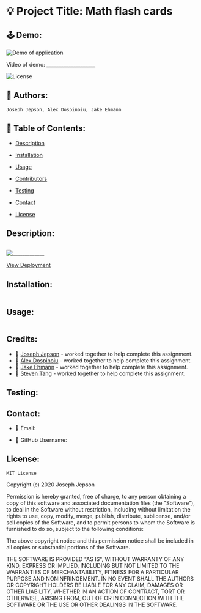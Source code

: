 # 💡 Project Title: Math flash cards
## 🕹 Demo:

![Demo of application](public/assets/________.gif)

Video of demo: [____________________](https://drive.google.com/) 

![License](https://img.shields.io/badge/License-MIT-yellow) 
## 👤 Authors: 
```
Joseph Jepson, Alex Dospinoiu, Jake Ehmann
```

  ## 📜 Table of Contents: 

  * [Description](#Description) 

  * [Installation](#Installation) 

  * [Usage](#Usage) 

  * [Contributors](#Contributors) 

  * [Testing](#Testing)

  * [Contact](#Contact) 

  * [License](#License) 

  ## Description: 
  ```
  ```
 

![_____________](________________________.png)

[View Deployment](https://magic-gathering-app.herokuapp.com/)


## Installation: 
 ```
 ```

## Usage: 
 ```
 ```

## Credits: 

* 👤 [Joseph Jepson](https://github.com/alligatormonday) - worked together to help complete this assignment. 
* 👤 [Alex Dospinoiu](https://github.com/adospinoiu) - worked together to help complete this assignment. 
* 👤 [Jake Ehmann](https://github.com/jakeehmann42) - worked together to help complete this assignment. 
* 👤 [Steven Tang](https://github.com/Sltang0815) - worked together to help complete this assignment. 


## Testing: 

  ## Contact: 
  
 
  * 💌  Email: 
 
  * 👤  GitHub Username: []() 
  

  ## License: 
 
  
    MIT License

Copyright (c) 2020 Joseph Jepson

Permission is hereby granted, free of charge, to any person obtaining a copy
of this software and associated documentation files (the "Software"), to deal
in the Software without restriction, including without limitation the rights
to use, copy, modify, merge, publish, distribute, sublicense, and/or sell
copies of the Software, and to permit persons to whom the Software is
furnished to do so, subject to the following conditions:

The above copyright notice and this permission notice shall be included in all
copies or substantial portions of the Software.

THE SOFTWARE IS PROVIDED "AS IS", WITHOUT WARRANTY OF ANY KIND, EXPRESS OR
IMPLIED, INCLUDING BUT NOT LIMITED TO THE WARRANTIES OF MERCHANTABILITY,
FITNESS FOR A PARTICULAR PURPOSE AND NONINFRINGEMENT. IN NO EVENT SHALL THE
AUTHORS OR COPYRIGHT HOLDERS BE LIABLE FOR ANY CLAIM, DAMAGES OR OTHER
LIABILITY, WHETHER IN AN ACTION OF CONTRACT, TORT OR OTHERWISE, ARISING FROM,
OUT OF OR IN CONNECTION WITH THE SOFTWARE OR THE USE OR OTHER DEALINGS IN THE
SOFTWARE.